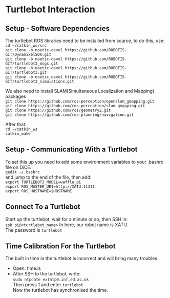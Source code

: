 # Turtlebot Interaction

## Setup - Software  Dependencies
The turtlebot ROS libraries need to be installed from source, to do this, use: \
`cd ~/catkin_ws/src` \
`git clone -b noetic-devel https://github.com/ROBOTIS-GIT/DynamixelSDK.git` \
`git clone -b noetic-devel https://github.com/ROBOTIS-GIT/turtlebot3_msgs.git` \
`git clone -b noetic-devel https://github.com/ROBOTIS-GIT/turtlebot3.git` \
`git clone -b noetic-devel https://github.com/ROBOTIS-GIT/turtlebot3_simulations.git`

We also need to install SLAM(Simultaneous Localization and Mapping) packages \
`git clone https://github.com/ros-perception/openslam_gmapping.git` \
`git clone https://github.com/ros-perception/slam_gmapping.git` \
`git clone https://github.com/ros/geometry2.git` \
`git clone https://github.com/ros-planning/navigation.git` 

After that: \
`cd ~/catkin_ws` \
`catkin_make`

## Setup - Communicating With a Turtlebot
To set this  up you need to add some environment variables to your .bashrc file on DiCE. \
`gedit ~/.bashrc`   \
and jump to the end of the file, then add: \
`export TURTLEBOT3_MODEL=waffle_pi` \
`export ROS_MASTER_URI=http://XATU:11311` \
`export ROS_HOSTNAME=$HOSTNAME`

## Connect To a Turtlebot
Start up the turtlebot, wait for a minute or so, then SSH in: \
`ssh pi@<turtlebot_name>` In here, our robot name is XATU.  \
The password is `turtlebot`

## Time Calibration For the Turtlebot
The built in time in the turtlebot is incorrect and will bring many
troubles.
- Open: time.is
- After SSH to the turtlebot, write: \
`sudo ntpdate extntp0.inf.ed.ac.uk` \
Then press 1 and enter `turtlebot` \
Now the turtlebot has synchronised the time.
